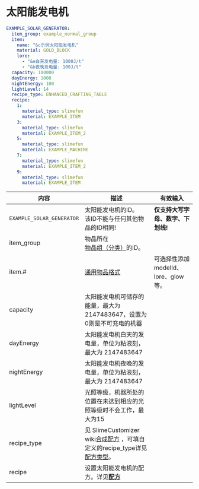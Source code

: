 # 太阳能发电机

```yaml
EXAMPLE_SOLAR_GENERATOR:
  item_group: example_normal_group
  item:
    name: "&c示例太阳能发电机"
    material: GOLD_BLOCK
    lore:
      - "&e白天发电量: 1000J/t"
      - "&b夜晚发电量: 100J/t"
  capacity: 100000
  dayEnergy: 1000
  nightEnergy: 100
  lightLevel: 14
  recipe_type: ENHANCED_CRAFTING_TABLE
  recipe:
    1:
      material_type: slimefun
      material: EXAMPLE_ITEM
    3:
      material_type: slimefun
      material: EXAMPLE_ITEM_2
    5:
      material_type: slimefun
      material: EXAMPLE_MACHINE
    7:
      material_type: slimefun
      material: EXAMPLE_ITEM_2
    9:
      material_type: slimefun
      material: EXAMPLE_ITEM
```
| 内容 | 描述 | 有效输入 |
| --- | ----------- | ----------------- |
| `EXAMPLE_SOLAR_GENERATOR` | 太阳能发电机的ID。<br>该ID不能与任何其他物品的ID相同! | **仅支持大写字母、数字、下划线!** |
| item_group | 物品所在[物品组（分类）](groups.md)的ID。 |
| item.# | [通用物品格式](../format/universal-item-format.md)| 可选择性添加modelId、lore、glow等。 |
| capacity | 太阳能发电机可储存的能量，最大为 2147483647，设置为0则是不可充电的机器 |
| dayEnergy | 太阳能发电机白天的发电量，单位为粘液刻，最大为 2147483647 |
| nightEnergy | 太阳能发电机夜晚的发电量，单位为粘液刻，最大为 2147483647 |
| lightLevel | 光照等级，机器所处的位置在未达到相应的光照等级时不会工作，最大为15 |
| recipe_type | 见 SlimeCustomizer wiki[合成配方](https://slimefun-addons-wiki.guizhanss.cn/slime-customizer/Crafting-Recipe) ，可填自定义的recipe_type详见[配方类型](recipe_type.md)。 |
| recipe | 设置太阳能发电机的配方。详见[**配方**](../format/recipe.md) |
